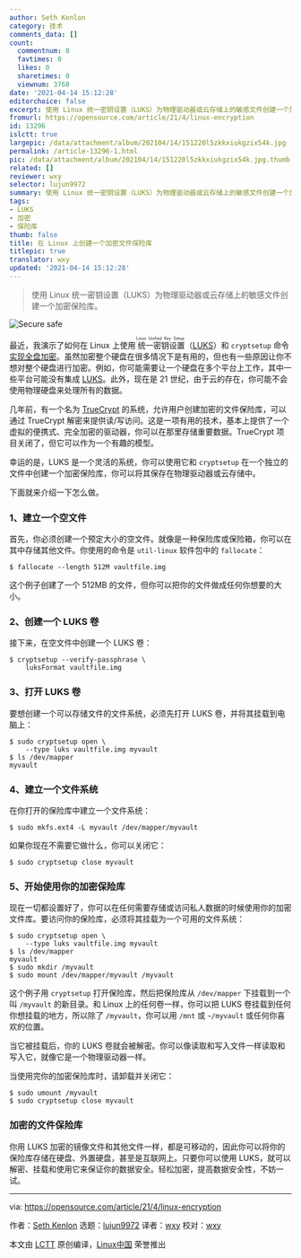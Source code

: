 ```yaml
---
author: Seth Kenlon
category: 技术
comments_data: []
count:
  commentnum: 0
  favtimes: 0
  likes: 0
  sharetimes: 0
  viewnum: 3768
date: '2021-04-14 15:12:28'
editorchoice: false
excerpt: 使用 Linux 统一密钥设置（LUKS）为物理驱动器或云存储上的敏感文件创建一个加密保险库。
fromurl: https://opensource.com/article/21/4/linux-encryption
id: 13296
islctt: true
largepic: /data/attachment/album/202104/14/151220l5zkkxiukgzix54k.jpg
permalink: /article-13296-1.html
pic: /data/attachment/album/202104/14/151220l5zkkxiukgzix54k.jpg.thumb.jpg
related: []
reviewer: wxy
selector: lujun9972
summary: 使用 Linux 统一密钥设置（LUKS）为物理驱动器或云存储上的敏感文件创建一个加密保险库。
tags:
- LUKS
- 加密
- 保险库
thumb: false
title: 在 Linux 上创建一个加密文件保险库
titlepic: true
translator: wxy
updated: '2021-04-14 15:12:28'
---
```



> 
> 使用 Linux 统一密钥设置（LUKS）为物理驱动器或云存储上的敏感文件创建一个加密保险库。
> 
> 
> 


![](/data/attachment/album/202104/14/151220l5zkkxiukgzix54k.jpg "Secure safe")


最近，我演示了如何在 Linux 上使用<ruby> 统一密钥设置 <rt>  Linux Unified Key Setup </rt></ruby>（[LUKS](https://gitlab.com/cryptsetup/cryptsetup/blob/master/README.md)）和 `cryptsetup` 命令 [实现全盘加密](https://opensource.com/article/21/3/encryption-luks)。虽然加密整个硬盘在很多情况下是有用的，但也有一些原因让你不想对整个硬盘进行加密。例如，你可能需要让一个硬盘在多个平台上工作，其中一些平台可能没有集成 [LUKS](https://gitlab.com/cryptsetup/cryptsetup/blob/master/README.md)。此外，现在是 21 世纪，由于云的存在，你可能不会使用物理硬盘来处理所有的数据。


几年前，有一个名为 [TrueCrypt](https://en.wikipedia.org/wiki/TrueCrypt) 的系统，允许用户创建加密的文件保险库，可以通过 TrueCrypt 解密来提供读/写访问。这是一项有用的技术，基本上提供了一个虚拟的便携式、完全加密的驱动器，你可以在那里存储重要数据。TrueCrypt 项目关闭了，但它可以作为一个有趣的模型。


幸运的是，LUKS 是一个灵活的系统，你可以使用它和 `cryptsetup` 在一个独立的文件中创建一个加密保险库，你可以将其保存在物理驱动器或云存储中。


下面就来介绍一下怎么做。


### 1、建立一个空文件


首先，你必须创建一个预定大小的空文件。就像是一种保险库或保险箱，你可以在其中存储其他文件。你使用的命令是 `util-linux` 软件包中的 `fallocate`：



```
$ fallocate --length 512M vaultfile.img

```

这个例子创建了一个 512MB 的文件，但你可以把你的文件做成任何你想要的大小。


### 2、创建一个 LUKS 卷


接下来，在空文件中创建一个 LUKS 卷：



```
$ cryptsetup --verify-passphrase \
    luksFormat vaultfile.img

```

### 3、打开 LUKS 卷


要想创建一个可以存储文件的文件系统，必须先打开 LUKS 卷，并将其挂载到电脑上：



```
$ sudo cryptsetup open \
    --type luks vaultfile.img myvault
$ ls /dev/mapper
myvault

```

### 4、建立一个文件系统


在你打开的保险库中建立一个文件系统：



```
$ sudo mkfs.ext4 -L myvault /dev/mapper/myvault

```

如果你现在不需要它做什么，你可以关闭它：



```
$ sudo cryptsetup close myvault

```

### 5、开始使用你的加密保险库


现在一切都设置好了，你可以在任何需要存储或访问私人数据的时候使用你的加密文件库。要访问你的保险库，必须将其挂载为一个可用的文件系统：



```
$ sudo cryptsetup open \
    --type luks vaultfile.img myvault
$ ls /dev/mapper
myvault
$ sudo mkdir /myvault
$ sudo mount /dev/mapper/myvault /myvault

```

这个例子用 `cryptsetup` 打开保险库，然后把保险库从 `/dev/mapper` 下挂载到一个叫 `/myvault` 的新目录。和 Linux 上的任何卷一样，你可以把 LUKS 卷挂载到任何你想挂载的地方，所以除了 `/myvault`，你可以用 `/mnt` 或 `~/myvault` 或任何你喜欢的位置。


当它被挂载后，你的 LUKS 卷就会被解密。你可以像读取和写入文件一样读取和写入它，就像它是一个物理驱动器一样。


当使用完你的加密保险库时，请卸载并关闭它：



```
$ sudo umount /myvault
$ sudo cryptsetup close myvault

```

### 加密的文件保险库


你用 LUKS 加密的镜像文件和其他文件一样，都是可移动的，因此你可以将你的保险库存储在硬盘、外置硬盘，甚至是互联网上。只要你可以使用 LUKS，就可以解密、挂载和使用它来保证你的数据安全。轻松加密，提高数据安全性，不妨一试。




---


via: <https://opensource.com/article/21/4/linux-encryption>


作者：[Seth Kenlon](https://opensource.com/users/seth) 选题：[lujun9972](https://github.com/lujun9972) 译者：[wxy](https://github.com/wxy) 校对：[wxy](https://github.com/wxy)


本文由 [LCTT](https://github.com/LCTT/TranslateProject) 原创编译，[Linux中国](https://linux.cn/) 荣誉推出